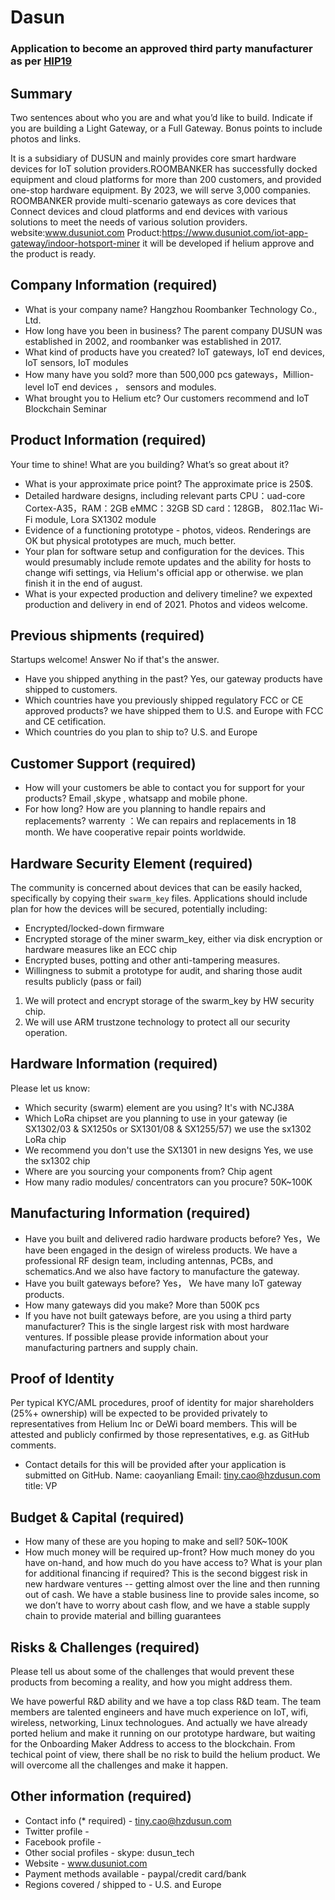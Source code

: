 # Dasun
### Application to become an approved third party manufacturer as per [HIP19](https://github.com/helium/HIP/blob/master/0019-third-party-manufacturers.md)

## Summary
Two sentences about who you are and what you’d like to build. Indicate if you are building a Light Gateway, or a Full Gateway. Bonus points to include photos and links. 

It is a subsidiary of DUSUN and mainly provides core smart hardware devices for IoT solution providers.ROOMBANKER has successfully docked equipment and cloud platforms for more than 200 customers, and provided one-stop hardware equipment. By 2023, we will serve 3,000 companies. ROOMBANKER provide multi-scenario gateways as core devices that Connect devices and cloud platforms and end devices  with various solutions to meet the needs of various solution providers. 
website:www.dusuniot.com 
Product:https://www.dusuniot.com/iot-app-gateway/indoor-hotsport-miner   it will be developed if helium approve and the product is ready. 

## Company Information (required)
* What is your company name?     Hangzhou Roombanker Technology Co., Ltd.
* How long have you been in business?  The parent company DUSUN was established in 2002, and roombanker was established in 2017. 
* What kind of products have you created? IoT gateways, IoT end devices, IoT sensors, IoT modules 
* How many have you sold?   more than 500,000 pcs gateways，Million-level IoT end devices ， sensors and modules.
* What brought you to Helium etc? Our customers recommend and IoT Blockchain Seminar
 
## Product Information (required)

Your time to shine! What are you building? What’s so great about it? 
* What is your approximate price point?    The approximate price is 250$.
* Detailed hardware designs, including relevant parts   CPU：uad-core Cortex-A35，RAM：2GB  eMMC：32GB SD card：128GB， 802.11ac Wi-Fi module, Lora SX1302 module 
* Evidence of a functioning prototype - photos, videos. Renderings are OK but physical prototypes are much, much better.
* Your plan for software setup and configuration for the devices. This would presumably include remote updates and the ability for hosts to change wifi settings, via Helium's official app or otherwise.   we plan finish it  in the end of august.
* What is your expected production and delivery timeline?   we expexted production and delivery in end of 2021. 
Photos and videos welcome. 

## Previous shipments (required)

Startups welcome! Answer No if that's the answer.
* Have you shipped anything in the past?    Yes, our gateway products have shipped to customers. 
* Which countries have you previously shipped regulatory FCC or CE approved products?  we have shipped them to U.S. and Europe with FCC and CE cetification.
* Which countries do you plan to ship to?  U.S. and Europe

## Customer Support (required)

* How will your customers be able to contact you for support for your products?  Email ,skype , whatsapp and mobile phone.  
* For how long? How are you planning to handle repairs and replacements? warrenty ：We can repairs and replacements in 18 month. We have cooperative repair points worldwide.

## Hardware Security Element (required)

The community is concerned about devices that can be easily hacked, specifically by copying their `swarm_key` files. Applications should include plan for how the devices will be secured, potentially including:

* Encrypted/locked-down firmware
* Encrypted storage of the miner swarm_key, either via disk encryption or hardware measures like an ECC chip
* Encrypted buses, potting and other anti-tampering measures.
* Willingness to submit a prototype for audit, and sharing those audit results publicly (pass or fail)

1. We will protect and encrypt storage of the swarm_key by HW security chip.
2. We will use ARM trustzone technology to protect all our security operation. 

## Hardware Information (required)

Please let us know:
* Which security (swarm) element are you using?  It's with NCJ38A
* Which LoRa chipset are you planning to use in your gateway (ie SX1302/03 & SX1250s or SX1301/08 & SX1255/57)   we use the sx1302 LoRa chip 
* We recommend you don't use the SX1301 in new designs     Yes, we use the sx1302 chip 
* Where are you sourcing your components from?             Chip agent
* How many radio modules/ concentrators can you procure?   50K~100K

## Manufacturing Information (required)

* Have you built and delivered radio hardware products before?  Yes，We have been engaged in the design of wireless products. We have a professional RF design team, including antennas, PCBs, and schematics.And we also have factory to manufacture the gateway.  
* Have you built gateways before?      Yes， We have many IoT gateway products.
* How many gateways did you make?      More than 500K pcs
* If you have not built gateways before, are you using a third party manufacturer?
This is the single largest risk with most hardware ventures. If possible please provide information about your manufacturing partners and supply chain.

## Proof of Identity

Per typical KYC/AML procedures, proof of identity for major shareholders (25%+ ownership) will be expected to be provided privately to representatives from Helium Inc or DeWi board members. This will be attested and publicly confirmed by those representatives, e.g. as GitHub comments. 
* Contact details for this will be provided after your application is submitted on GitHub.  Name: caoyanliang  Email: tiny.cao@hzdusun.com   title: VP 

## Budget & Capital (required)

* How many of these are you hoping to make and sell?    50K~100K
* How much money will be required up-front? How much money do you have on-hand, and how much do you have access to? What is your plan for additional financing if required? This is the second biggest risk in new hardware ventures -- getting almost over the line and then running out of cash.         We have a stable business line to provide sales income, so we don’t have to worry about cash flow, and we have a stable supply chain to provide material and billing guarantees

## Risks & Challenges (required)

Please tell us about some of the challenges that would prevent these products from becoming a reality, and how you might address them.

We have powerful R&D ability and we have a top class R&D team. The team members are talented engineers and have much experience on IoT, wifi, wireless, networking, Linux technologues.
And actually we have already ported helium and make it running on our prototype hardware, but waiting for the Onboarding Maker Address to access to the blockchain. 
From techical point of view, there shall be no risk to build the helium product. We will overcome all the challenges and make it happen.

## Other information (required)
 
* Contact info (* required) - tiny.cao@hzdusun.com
* Twitter profile - 
* Facebook profile - 
* Other social profiles - skype: dusun_tech
* Website - www.dusuniot.com
* Payment methods available - paypal/credit card/bank 
* Regions covered / shipped to - U.S. and Europe
